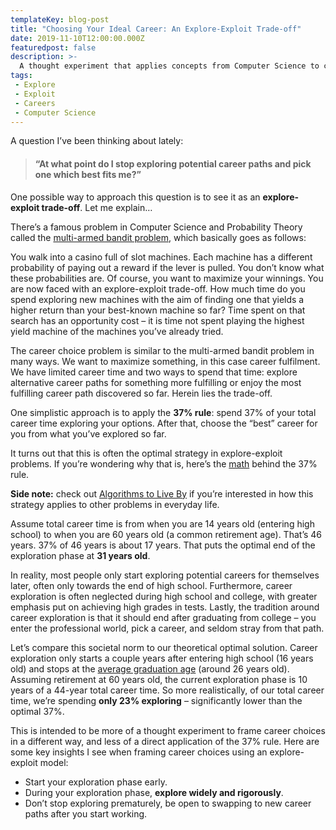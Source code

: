 ```yaml
---
templateKey: blog-post
title: "Choosing Your Ideal Career: An Explore-Exploit Trade-off"
date: 2019-11-10T12:00:00.000Z
featuredpost: false
description: >-
  A thought experiment that applies concepts from Computer Science to career path decisions.
tags:
 - Explore
 - Exploit
 - Careers
 - Computer Science
---
```


A question I’ve been thinking about lately:

> #### “At what point do I stop exploring potential career paths and pick one which best fits me?”

One possible way to approach this question is to see it as an **explore-exploit trade-off**. Let me explain…

There’s a famous problem in Computer Science and Probability Theory called the [multi-armed bandit problem](https://en.wikipedia.org/wiki/Multi-armed_bandit), which basically goes as follows:

You walk into a casino full of slot machines. Each machine has a different probability of paying out a reward if the lever is pulled. You don’t know what these probabilities are. Of course, you want to maximize your winnings. You are now faced with an explore-exploit trade-off. How much time do you spend exploring new machines with the aim of finding one that yields a higher return than your best-known machine so far? Time spent on that search has an opportunity cost – it is time not spent playing the highest yield machine of the machines you’ve already tried.

The career choice problem is similar to the multi-armed bandit problem in many ways. We want to maximize something, in this case career fulfilment. We have limited career time and two ways to spend that time: explore alternative career paths for something more fulfilling or enjoy the most fulfilling career path discovered so far. Herein lies the trade-off. 

One simplistic approach is to apply the **37% rule**: spend 37% of your total career time exploring your options. After that, choose the “best” career for you from what you’ve explored so far.

It turns out that this is often the optimal strategy in explore-exploit problems. If you’re wondering why that is, here’s the [math](https://en.wikipedia.org/wiki/Secretary_problem) behind the 37% rule.

**Side note:** check out [Algorithms to Live By](https://amzn.to/32vO4KM) if you’re interested in how this strategy applies to other problems in everyday life.

Assume total career time is from when you are 14 years old (entering high school) to when you are 60 years old (a common retirement age). That’s 46 years. 37% of 46 years is about 17 years. That puts the optimal end of the exploration phase at **31 years old**.

In reality, most people only start exploring potential careers for themselves later, often only towards the end of high school. Furthermore, career exploration is often neglected during high school and college, with greater emphasis put on achieving high grades in tests. Lastly, the tradition around career exploration is that it should end after graduating from college – you enter the professional world, pick a career, and seldom stray from that path.

Let’s compare this societal norm to our theoretical optimal solution. Career exploration only starts a couple years after entering high school (16 years old) and stops at the [average graduation age](https://stats.oecd.org/index.aspx?queryid=79474) (around 26 years old). Assuming retirement at 60 years old, the current exploration phase is 10 years of a 44-year total career time. So more realistically, of our total career time, we’re spending **only 23% exploring** – significantly lower than the optimal 37%.

This is intended to be more of a thought experiment to frame career choices in a different way, and less of a direct application of the 37% rule. Here are some key insights I see when framing career choices using an explore-exploit model:

 - Start your exploration phase early.
 - During your exploration phase, **explore widely and rigorously**.
 - Don’t stop exploring prematurely, be open to swapping to new career paths after you start working.
